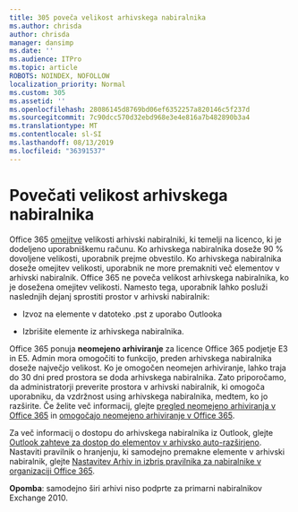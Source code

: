 ```yaml
---
title: 305 poveča velikost arhivskega nabiralnika
ms.author: chrisda
author: chrisda
manager: dansimp
ms.date: ''
ms.audience: ITPro
ms.topic: article
ROBOTS: NOINDEX, NOFOLLOW
localization_priority: Normal
ms.custom: 305
ms.assetid: ''
ms.openlocfilehash: 28086145d8769bd06ef6352257a820146c5f237d
ms.sourcegitcommit: 7c90dcc570d32ebd968e3e4e816a7b482890b3a4
ms.translationtype: MT
ms.contentlocale: sl-SI
ms.lasthandoff: 08/13/2019
ms.locfileid: "36391537"
---
```

# <a name="increase-the-archive-mailbox-size"></a>Povečati velikost arhivskega nabiralnika

Office 365 [omejitve](https://docs.microsoft.com/office365/servicedescriptions/exchange-online-service-description/exchange-online-limits#mailbox-storage-limits) velikosti arhivski nabiralniki, ki temelji na licenco, ki je dodeljeno uporabniškemu računu. Ko arhivskega nabiralnika doseže 90 % dovoljene velikosti, uporabnik prejme obvestilo. Ko arhivskega nabiralnika doseže omejitev velikosti, uporabnik ne more premakniti več elementov v arhivski nabiralnik. Office 365 ne poveča velikost arhivskega nabiralnika, ko je dosežena omejitev velikosti. Namesto tega, uporabnik lahko posluži naslednjih dejanj sprostiti prostor v arhivski nabiralnik:

- Izvoz na elemente v datoteko .pst z uporabo Outlooka

- Izbrišite elemente iz arhivskega nabiralnika.

Office 365 ponuja **neomejeno arhiviranje** za licence Office 365 podjetje E3 in E5. Admin mora omogočiti to funkcijo, preden arhivskega nabiralnika doseže največjo velikost. Ko je omogočen neomejen arhiviranje, lahko traja do 30 dni pred prostora se doda arhivskega nabiralnika. Zato priporočamo, da administratorji preverite prostora v arhivski nabiralnik, ki omogoča uporabniku, da vzdržnost using arhivskega nabiralnika, medtem, ko jo razširite. Če želite več informacij, glejte [pregled neomejeno arhiviranja v Office 365](https://docs.microsoft.com/office365/securitycompliance/unlimited-archiving) in [omogočajo neomejeno arhiviranje v Office 365](https://docs.microsoft.com/office365/securitycompliance/enable-unlimited-archiving).

Za več informacij o dostopu do arhivskega nabiralnika iz Outlook, glejte [Outlook zahteve za dostop do elementov v arhivsko auto-razširjeno](https://docs.microsoft.com/office365/securitycompliance/unlimited-archiving#outlook-requirements-for-accessing-items-in-an-auto-expanded-archive). Nastaviti pravilnik o hranjenju, ki samodejno premakne elemente v arhivski nabiralnik, glejte [Nastavitev Arhiv in izbris pravilnika za nabiralnike v organizaciji Office 365](https://docs.microsoft.com/office365/securitycompliance/set-up-an-archive-and-deletion-policy-for-mailboxes).

**Opomba**: samodejno širi arhivi niso podprte za primarni nabiralnikov Exchange 2010.

